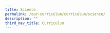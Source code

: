 ```yaml
---
title: Science
permalink: /our-curriculum/curriculum/science/
description: ""
third_nav_title: Curriculum
---
```


